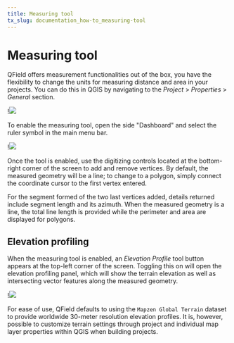 ```yaml
---
title: Measuring tool
tx_slug: documentation_how-to_measuring-tool
---
```


# Measuring tool

QField offers measurement functionalities out of the box, you have the flexibility to change the units for measuring distance and area in your projects.
You can do this in QGIS by navigating to the *Project* > *Properties* > *General* section.

!![](../assets/images/custom-units-measure.png)

To enable the measuring tool, open the side "Dashboard" and select the ruler symbol in the main menu bar.

!![](../assets/images/measuring_tool.png)

Once the tool is enabled, use the digitizing controls located at the bottom-right corner of the screen to add and remove vertices.
By default, the measured geometry will be a line; to change to a polygon, simply connect the coordinate cursor to the first vertex entered.

For the segment formed of the two last vertices added, details returned include segment length and its azimuth.
When the measured geometry is a line, the total line length is provided while the perimeter and area are displayed for polygons.

## Elevation profiling

When the measuring tool is enabled, an *Elevation Profile* tool button appears at the top-left corner of the screen.
Toggling this on will open the elevation profiling panel, which will show the terrain elevation as well as intersecting vector features along the measured geometry.

!![](../assets/images/elevation_profiling.png)

For ease of use, QField defaults to using the `Mapzen Global Terrain` dataset to provide worldwide 30-meter resolution elevation profiles.
It is, however, possible to customize terrain settings through project and individual map layer properties within QGIS when building projects.
